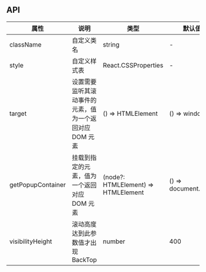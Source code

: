 ## API

| 属性              | 说明                                                    | 类型                                | 默认值              | 版本     |
| ----------------- | ------------------------------------------------------- | ----------------------------------- | ------------------- | -------- |
| className         | 自定义类名                                              | string                              | -                   | -        |
| style             | 自定义样式表                                            | React.CSSProperties                 | -                   | -        |
| target            | 设置需要监听其滚动事件的元素，值为一个返回对应 DOM 元素 | () => HTMLElement                   | () => window        | -        |
| getPopupContainer | 挂载到指定的元素，值为一个返回对应 DOM 元素             | (node?: HTMLElement) => HTMLElement | () => document.body | `1.0.22` |
| visibilityHeight  | 滚动高度达到此参数值才出现 BackTop                      | number                              | 400                 | -        |
